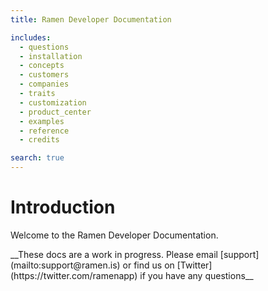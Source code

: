```yaml
---
title: Ramen Developer Documentation

includes:
  - questions
  - installation
  - concepts
  - customers
  - companies
  - traits
  - customization
  - product_center
  - examples
  - reference
  - credits

search: true
---
```


# Introduction
Welcome to the Ramen Developer Documentation.

<aside class="warning">
__These docs are a work in progress. Please email [support](mailto:support@ramen.is) or
find us on [Twitter](https://twitter.com/ramenapp) if you have any questions__
</aside>

<!-- see ramen-api-docs/source/includes/*.md for content -->

<script>
window.ramenSettings = { organization_id: '54483c6372612e2cea040000', user: {cross_domain: true} };
</script>
<script src="http://cdn.ramen.dev/assets/ramen.js" async></script>
